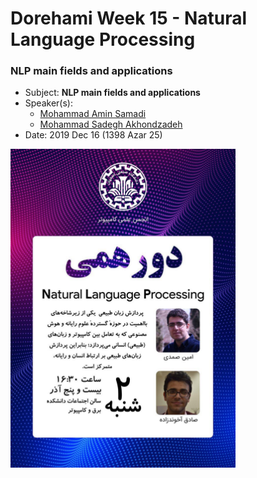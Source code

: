 # Dorehami Week 15 - Natural Language Processing

### NLP main fields and applications
- Subject: **NLP main fields and applications**
- Speaker(s):
  - [Mohammad Amin Samadi](https://www.linkedin.com/in/aminsamadi/)
  - [Mohammad Sadegh Akhondzadeh](https://www.linkedin.com/in/msadegh/)
- Date: 2019 Dec 16 (1398 Azar 25)

<img src="./NLP_dorehami.jpg" width="360">
